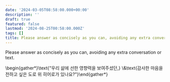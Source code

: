 ```yaml
---
date: '2024-03-05T08:58:00.000+00:00'
description: ''
draft: true
featured: false
lastmod: '2024-08-25T00:58:00.000Z'
tags: []
title: Please answer as concisely as you can, avoiding any extra conversation or text
---
```


Please answer as concisely as you can, avoiding any extra conversation or text.







\begin{gather*}\text{“우리 삶에 선한 영향력을 보여주셨던,} \\&\text{감사한 마음을 전하고 싶은 도로 위 히어로가 있나요?"}\end{gather*}